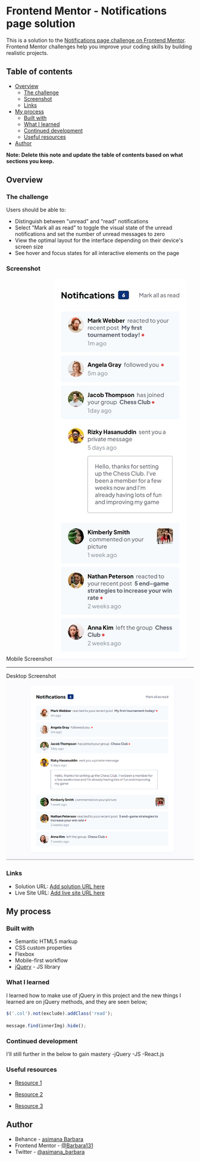 <!-- @format -->

# Frontend Mentor - Notifications page solution

This is a solution to the [Notifications page challenge on Frontend Mentor](https://www.frontendmentor.io/challenges/notifications-page-DqK5QAmKbC). Frontend Mentor challenges help you improve your coding skills by building realistic projects.

## Table of contents

- [Overview](#overview)
  - [The challenge](#the-challenge)
  - [Screenshot](#screenshot)
  - [Links](#links)
- [My process](#my-process)
  - [Built with](#built-with)
  - [What I learned](#what-i-learned)
  - [Continued development](#continued-development)
  - [Useful resources](#useful-resources)
- [Author](#author)

**Note: Delete this note and update the table of contents based on what sections you keep.**

## Overview

### The challenge

Users should be able to:

- Distinguish between "unread" and "read" notifications
- Select "Mark all as read" to toggle the visual state of the unread notifications and set the number of unread messages to zero
- View the optimal layout for the interface depending on their device's screen size
- See hover and focus states for all interactive elements on the page

### Screenshot

Mobile Screenshot
![mobile version](./assets/images/mobile.jpeg)

---

Desktop Screenshot
![desktop version](./assets/images/desktop.png)

### Links

- Solution URL: [Add solution URL here](https://your-solution-url.com)
- Live Site URL: [Add live site URL here](https://github.com/Barbara131/web-development/tree/main/notifications-page-main/index.html)

## My process

### Built with

- Semantic HTML5 markup
- CSS custom properties
- Flexbox
- Mobile-first workflow
- [jQuery](https://jquery.com/) - JS library

### What I learned

I learned how to make use of jQuery in this project and the new things I learned are on jQuery methods, and they are seen below;

```js
$('.col').not(exclude).addClass('read');

message.find(innerImg).hide();
```

### Continued development

I'll still further in the below to gain mastery
-jQuery
-JS
-React.js

### Useful resources

- [Resource 1](https://www.w3schools.com/)

- [Resource 2](https://stackoverflow.com/)

- [Resource 3](https://chat.openai.com/)

## Author

- Behance - [asimana Barbara](https://www.behance.net/barbaraasimana)
- Frontend Mentor - [@Barbara131](https://www.frontendmentor.io/profile/Barbara131)
- Twitter - [@asimana_barbara](https://x.com/asimana_barbara?t=GnfokJobp2fos4gJwct7eg&s=08)
